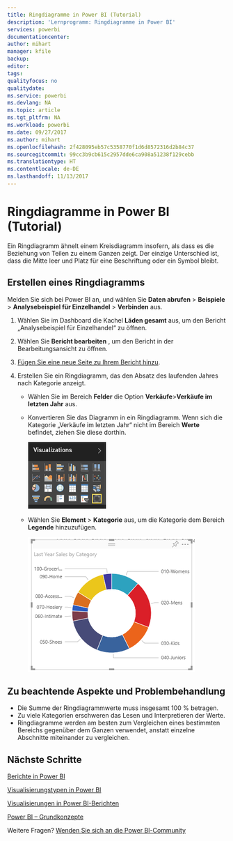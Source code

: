 ```yaml
---
title: Ringdiagramme in Power BI (Tutorial)
description: 'Lernprogramm: Ringdiagramme in Power BI'
services: powerbi
documentationcenter: 
author: mihart
manager: kfile
backup: 
editor: 
tags: 
qualityfocus: no
qualitydate: 
ms.service: powerbi
ms.devlang: NA
ms.topic: article
ms.tgt_pltfrm: NA
ms.workload: powerbi
ms.date: 09/27/2017
ms.author: mihart
ms.openlocfilehash: 2f428095eb57c5358770f1d6d8572316d2b84c37
ms.sourcegitcommit: 99cc3b9cb615c2957dde6ca908a51238f129cebb
ms.translationtype: HT
ms.contentlocale: de-DE
ms.lasthandoff: 11/13/2017
---
```

# <a name="doughnut-charts-in-power-bi-tutorial"></a>Ringdiagramme in Power BI (Tutorial)
Ein Ringdiagramm ähnelt einem Kreisdiagramm insofern, als dass es die Beziehung von Teilen zu einem Ganzen zeigt. Der einzige Unterschied ist, dass die Mitte leer und Platz für eine Beschriftung oder ein Symbol bleibt.

## <a name="create-a-doughnut-chart"></a>Erstellen eines Ringdiagramms
Melden Sie sich bei Power BI an, und wählen Sie **Daten abrufen** \> **Beispiele** \> **Analysebeispiel für Einzelhandel** \> **Verbinden** aus. 

1. Wählen Sie im Dashboard die Kachel **Läden gesamt** aus, um den Bericht „Analysebeispiel für Einzelhandel“ zu öffnen.
2. Wählen Sie **Bericht bearbeiten** , um den Bericht in der Bearbeitungsansicht zu öffnen.
3. [Fügen Sie eine neue Seite zu Ihrem Bericht hinzu](power-bi-report-add-page.md).
4. Erstellen Sie ein Ringdiagramm, das den Absatz des laufenden Jahres nach Kategorie anzeigt.
   
   * Wählen Sie im Bereich **Felder** die Option **Verkäufe**\>**Verkäufe im letzten Jahr** aus.
   * Konvertieren Sie das Diagramm in ein Ringdiagramm. Wenn sich die Kategorie „Verkäufe im letzten Jahr“ nicht im Bereich **Werte** befindet, ziehen Sie diese dorthin.
     
       ![](media/power-bi-visualization-doughnut-charts/convertdonut.png)
   * Wählen Sie **Element** \> **Kategorie** aus, um die Kategorie dem Bereich **Legende** hinzuzufügen. 
     
       ![](media/power-bi-visualization-doughnut-charts/doughnuttutorial.png)

## <a name="considerations-and-troubleshooting"></a>Zu beachtende Aspekte und Problembehandlung
* Die Summe der Ringdiagrammwerte muss insgesamt 100 % betragen.
* Zu viele Kategorien erschweren das Lesen und Interpretieren der Werte.
* Ringdiagramme werden am besten zum Vergleichen eines bestimmten Bereichs gegenüber dem Ganzen verwendet, anstatt einzelne Abschnitte miteinander zu vergleichen. 

## <a name="next-steps"></a>Nächste Schritte
[Berichte in Power BI](service-reports.md)

[Visualisierungstypen in Power BI](power-bi-visualization-types-for-reports-and-q-and-a.md)

[Visualisierungen in Power BI-Berichten](power-bi-report-visualizations.md)

[Power BI – Grundkonzepte](service-basic-concepts.md)

Weitere Fragen? [Wenden Sie sich an die Power BI-Community](http://community.powerbi.com/)

